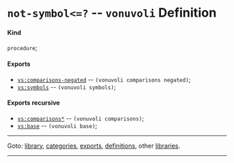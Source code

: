 

<a id='definition__vonuvoli__not-symbol_3c_3d_3f'></a>

# `not-symbol<=?` -- `vonuvoli` Definition


<a id='definition__vonuvoli__not-symbol_3c_3d_3f__kind'></a>

#### Kind

`procedure`;


<a id='definition__vonuvoli__not-symbol_3c_3d_3f__exports'></a>

#### Exports

 * [`vs:comparisons-negated`](../../vonuvoli/exports/vs_3a_comparisons-negated.md#export__vonuvoli__vs_3a_comparisons-negated) -- `(vonuvoli comparisons negated)`;
 * [`vs:symbols`](../../vonuvoli/exports/vs_3a_symbols.md#export__vonuvoli__vs_3a_symbols) -- `(vonuvoli symbols)`;


<a id='definition__vonuvoli__not-symbol_3c_3d_3f__exports-recursive'></a>

#### Exports recursive

 * [`vs:comparisons*`](../../vonuvoli/exports/vs_3a_comparisons_2a.md#export__vonuvoli__vs_3a_comparisons_2a) -- `(vonuvoli comparisons)`;
 * [`vs:base`](../../vonuvoli/exports/vs_3a_base.md#export__vonuvoli__vs_3a_base) -- `(vonuvoli base)`;

----

Goto: [library](../../vonuvoli/_index.md#library__vonuvoli), [categories](../../vonuvoli/categories/_index.md#toc__vonuvoli__categories), [exports](../../vonuvoli/exports/_index.md#toc__vonuvoli__exports), [definitions](../../vonuvoli/definitions/_index.md#toc__vonuvoli__definitions), other [libraries](../../_libraries.md#toc__libraries).

----

